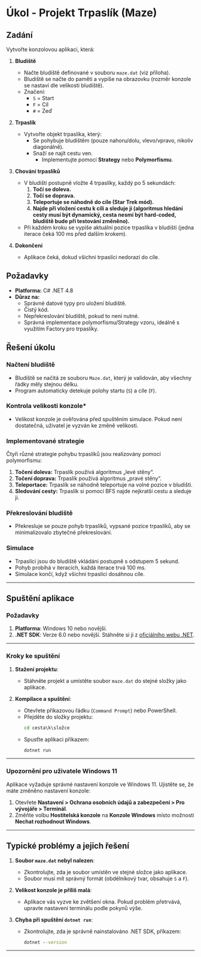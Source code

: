 # Úkol - Projekt Trpaslík (Maze)

## Zadání

Vytvořte konzolovou aplikaci, která:

1. **Bludiště**
   - Načte bludiště definované v souboru `maze.dat` (viz příloha).
   - Bludiště se načte do paměti a vypíše na obrazovku (rozměr konzole se nastaví dle velikosti bludiště).
   - Značení:
     - `S` = Start
     - `F` = Cíl
     - `#` = Zeď

2. **Trpaslík**
   - Vytvořte objekt trpaslíka, který:
     - Se pohybuje bludištěm (pouze nahoru/dolu, vlevo/vpravo, nikoliv diagonálně).
     - Snaží se najít cestu ven.
       - Implementujte pomocí **Strategy** nebo **Polymorfismu**.

3. **Chování trpaslíků**
   - V bludišti postupně vložte 4 trpaslíky, každý po 5 sekundách:
     1. **Točí se doleva.**
     2. **Točí se doprava.**
     3. **Teleportuje se náhodně do cíle (Star Trek mód).**
     4. **Najde při vložení cestu k cíli a sleduje ji (algoritmus hledání cesty musí být dynamický, cesta nesmí být hard-coded, bludiště bude při testování změněno).**
   - Při každém kroku se vypíše aktuální pozice trpaslíka v bludišti (jedna iterace čeká 100 ms před dalším krokem).

4. **Dokončení**
   - Aplikace čeká, dokud všichni trpaslíci nedorazí do cíle.

## Požadavky
- **Platforma:** C# .NET 4.8
- **Důraz na:**
  - Správné datové typy pro uložení bludiště.
  - Čistý kód.
  - Nepřekreslování bludiště, pokud to není nutné.
  - Správná implementace polymorfismu/Strategy vzoru, ideálně s využitím Factory pro trpaslíky.


## Řešení úkolu

### Načtení bludiště
- Bludiště se načítá ze souboru `Maze.dat`, který je validován, aby všechny řádky měly stejnou délku.
- Program automaticky detekuje polohy startu (`S`) a cíle (`F`).

### Kontrola velikosti konzole*
- Velikost konzole je ověřována před spuštěním simulace. Pokud není dostatečná, uživatel je vyzván ke změně velikosti.

### Implementované strategie
Čtyři různé strategie pohybu trpaslíků jsou realizovány pomocí polymorfismu:
1. **Točení doleva:** Trpaslík používá algoritmus „levé stěny“.
2. **Točení doprava:** Trpaslík používá algoritmus „pravé stěny“.
3. **Teleportace:** Trpaslík se náhodně teleportuje na volné pozice v bludišti.
4. **Sledování cesty:** Trpaslík si pomocí BFS najde nejkratší cestu a sleduje ji.

### Překreslování bludiště
- Překresluje se pouze pohyb trpaslíků, vypsané pozice trpaslíků, aby se minimalizovalo zbytečné překreslování.

### Simulace
- Trpaslíci jsou do bludiště vkládáni postupně s odstupem 5 sekund.
- Pohyb probíhá v iteracích, každá iterace trvá 100 ms.
- Simulace končí, když všichni trpaslíci dosáhnou cíle.

---

## Spuštění aplikace
### Požadavky

1. **Platforma**: Windows 10 nebo novější.
2. **.NET SDK**: Verze 6.0 nebo novější. Stáhněte si ji z [oficiálního webu .NET](https://dotnet.microsoft.com/).

---
### Kroky ke spuštění

1. **Stažení projektu**:
   - Stáhněte projekt a umístěte soubor `maze.dat` do stejné složky jako aplikace.

2. **Kompilace a spuštění**:
   - Otevřete příkazovou řádku (`Command Prompt`) nebo PowerShell.
   - Přejděte do složky projektu:
     ```cmd
     cd cesta\k\složce
     ```
   - Spusťte aplikaci příkazem:
     ```cmd
     dotnet run
     ```
---

### Upozornění pro uživatele Windows 11

Aplikace vyžaduje správné nastavení konzole ve Windows 11. Ujistěte se, že máte změněno nastavení konzole:
1. Otevřete **Nastavení > Ochrana osobních údajů a zabezpečení > Pro vývojáře > Terminál**.
2. Změňte volbu **Hostitelská konzole** na **Konzole Windows** místo možnosti **Nechat rozhodnout Windows**.

---

## Typické problémy a jejich řešení

1. **Soubor `maze.dat` nebyl nalezen**:
   - Zkontrolujte, zda je soubor umístěn ve stejné složce jako aplikace.
   - Soubor musí mít správný formát (obdélníkový tvar, obsahuje `S` a `F`).

2. **Velikost konzole je příliš malá**:
   - Aplikace vás vyzve ke zvětšení okna. Pokud problém přetrvává, upravte nastavení terminálu podle pokynů výše.

3. **Chyba při spuštění `dotnet run`**:
   - Zkontrolujte, zda je správně nainstalováno .NET SDK, příkazem:
     ```cmd
     dotnet --version
     ```

---
